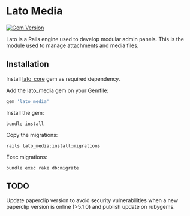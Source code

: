 # Lato Media

[![Gem Version](https://badge.fury.io/rb/lato_media.svg)](https://badge.fury.io/rb/lato_media)

Lato is a Rails engine used to develop modular admin panels. This is the module used to manage attachments and media files.

## Installation

Install [lato_core](https://github.com/ideonetwork/lato-core) gem as required dependency.

Add the lato_media gem on your Gemfile:

```ruby
gem 'lato_media'
```

Install the gem:

```console
bundle install
```

Copy the migrations:

```console
rails lato_media:install:migrations
```

Exec migrations:

```console
bundle exec rake db:migrate
```

## TODO

Update paperclip version to avoid security vulnerabilities when a new paperclip version is online (>5.1.0) and publish update on rubygems.
